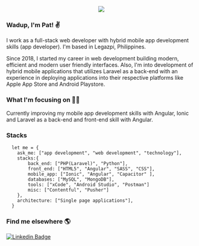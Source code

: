 
<p align ="center">
<img src="https://github-readme-stats.vercel.app/api?username=heyypatrick&show_icons=true&title_color=00ffff&text_color=33ff33&bg_color=333333&icon_color=ffff4d")
</p>

### Wadup, I'm Pat! ✌

I work as a full-stack web developer with hybrid mobile app development skills (app developer). I'm based in Legazpi, Philippines.

Since 2018, I started my career in web development building modern, efficient and modern user friendly interfaces. Also, I'm into development of hybrid mobile applications that utilizes Laravel as a back-end with an experience in deploying applications into their respective platforms like Apple App Store and Android Playstore.

### What I'm focusing on 👨‍💻

Currently improving my mobile app development skills with Angular, Ionic and Laravel as a back-end and front-end skill with Angular.<br />

### Stacks
```
  let me = {
    ask_me: ["app development", "web development", "technology"],
    stacks:{
        back_end: ["PHP(Laravel)", "Python"],
        front_end: ["HTML5", "Angular", "SASS", "CSS"],
        mobile_app: ["Ionic", "Angular", "Capacitor" ],
        databases: ["MySQL", "MongoDB"],
        tools: ["xCode", "Android Studio", "Postman"]
        misc: ["Contentful", "Pusher"]
    },
    architecture: ["Single page applications"],
  }
```

### Find me elsewhere 🌎

[![Linkedin Badge](https://img.shields.io/badge/-LinkedIn-blue?style=flat-square&logo=Linkedin&logoColor=white&link=https://www.linkedin.com/in/patrickmataba//)](https://www.linkedin.com/in/patrickmataba/)
